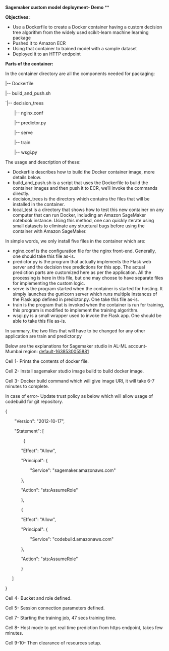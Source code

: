 ﻿**Sagemaker custom model deployment- Demo**
**


**Objectives:**

- Use a Dockerfile to create a Docker container having a custom decision tree algorithm from the widely used scikit-learn machine learning package
- Pushed it to Amazon ECR
- Using that container to trained model with a sample dataset
- Deployed it to an HTTP endpoint 

**Parts of the container:**

In the container directory are all the components needed for packaging:

|-- Dockerfile

|-- build\_and\_push.sh

`|-- decision\_trees

`    `|-- nginx.conf

`    `|-- predictor.py

`    `|-- serve

`    `|-- train

`    `|-- wsgi.py

The usage and description of these:

- Dockerfile describes how to build the Docker container image, more details below.
- build\_and\_push.sh is a script that uses the Dockerfile to build the container images and then push it to ECR, we’ll invoke the commands directly.
- decision\_trees is the directory which contains the files that will be installed in the container.
- local\_test is a directory that shows how to test this new container on any computer that can run Docker, including an Amazon SageMaker notebook instance. Using this method, one can quickly iterate using small datasets to eliminate any structural bugs before using the container with Amazon SageMaker. 

In simple words, we only install five files in the container which are:

- nginx.conf is the configuration file for the nginx front-end. Generally, one should take this file as-is.
- predictor.py is the program that actually implements the Flask web server and the decision tree predictions for this app. The actual prediction parts are customized here as per the application. All the processing is here in this file, but one may choose to have separate files for implementing the custom logic.
- serve is the program started when the container is started for hosting. It simply launches the gunicorn server which runs multiple instances of the Flask app defined in predictor.py. One take this file as-is.
- train is the program that is invoked when the container is run for training, this program is modified to implement the training algorithm.
- wsgi.py is a small wrapper used to invoke the Flask app. One should be able to take this file as-is.

In summary, the two files that will have to be changed for any other application are train and predictor.py

Below are the explanations for Sagemaker studio in AL-ML account- Mumbai region: [default-1638530055881](https://ap-south-1.console.aws.amazon.com/sagemaker/home?region=ap-south-1#/studio/d-8s1625oogm59/user/default-1638530055881)

Cell 1- Prints the contents of docker file.

Cell 2- Install sagemaker studio image build to build docker image.

Cell 3- Docker build command which will give image URI, it will take 6-7 minutes to complete.

In case of error- Update trust policy as below which will allow usage of codebuild for git repository.

{

` 	 `"Version": "2012-10-17",

` 	 `"Statement": [

`   	 `{

`      	`"Effect": "Allow",

`      	`"Principal": {

`        	`"Service": "sagemaker.amazonaws.com"

`      	`},

`      	`"Action": "sts:AssumeRole"

`    	`},

`    	`{

`      	`"Effect": "Allow",

`      	`"Principal": {

`        	`"Service": "codebuild.amazonaws.com"

`      	`},

`      	`"Action": "sts:AssumeRole"

`    	`}

`  	`]

}

Cell 4- Bucket and role defined.

Cell 5- Session connection parameters defined.

Cell 7- Starting the training job,  47 secs training time.

Cell 8- Host mode to get real time prediction from https endpoint, takes few minutes.

Cell 9-10- Then clearance of resources setup.


